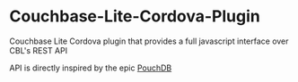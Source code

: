 # Couchbase-Lite-Cordova-Plugin
Couchbase Lite Cordova plugin that provides a full javascript interface over CBL's REST API

API is directly inspired by the epic [PouchDB](http://pouchdb.com)
